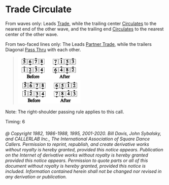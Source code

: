 
# Trade Circulate

From waves only: Leads [Trade](../b2/trade.md), while the trailing center
[Circulates](../b1/circulate.md) to the nearest end
of the other wave, and the trailing end [Circulates](../b1/circulate.md) 
to the nearest center of the other wave.

From two-faced lines only: The Leads [Partner Trade](../b2/trade.md), 
while the trailers Diagonal [Pass Thru](../b1/pass_thru.md) with each other.

> 
> ![alt](trade_circulate_1a.png)![alt](trade_circulate_1b.png)  
> ![alt](trade_circulate_1c.png)![alt](trade_circulate_1d.png)
> 

Note: The right-shoulder passing rule applies to this call.

Timing: 6

###### @ Copyright 1982, 1986-1988, 1995, 2001-2020. Bill Davis, John Sybalsky, and CALLERLAB Inc., The International Association of Square Dance Callers. Permission to reprint, republish, and create derivative works without royalty is hereby granted, provided this notice appears. Publication on the Internet of derivative works without royalty is hereby granted provided this notice appears. Permission to quote parts or all of this document without royalty is hereby granted, provided this notice is included. Information contained herein shall not be changed nor revised in any derivation or publication.
